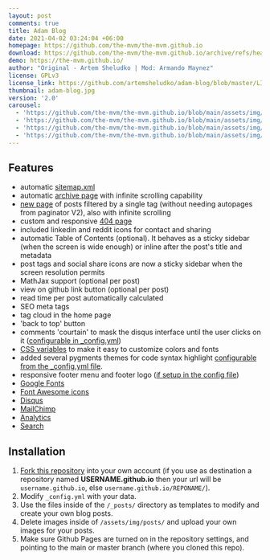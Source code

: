 ```yaml
---
layout: post
comments: true
title: Adam Blog
date: 2021-04-02 03:24:04 +06:00
homepage: https://github.com/the-mvm/the-mvm.github.io
download: https://github.com/the-mvm/the-mvm.github.io/archive/refs/heads/main.zip
demo: https://the-mvm.github.io/
author: "Original - Artem Sheludko | Mod: Armando Maynez"
license: GPLv3
license_link: https://github.com/artemsheludko/adam-blog/blob/master/LICENSE
thumbnail: adam-blog.jpg
version: '2.0'
carousel:
  - 'https://github.com/the-mvm/the-mvm.github.io/blob/main/assets/img/template_screenshots/homepage.jpg?raw=true'
  - 'https://github.com/the-mvm/the-mvm.github.io/blob/main/assets/img/template_screenshots/post.jpg?raw=true'
  - 'https://github.com/the-mvm/the-mvm.github.io/blob/main/assets/img/template_screenshots/post_bottom.jpg?raw=true'
  - 'https://github.com/the-mvm/the-mvm.github.io/blob/main/assets/img/template_screenshots/404.jpg?raw=true'
---
```


## Features

* automatic [sitemap.xml](https://the-mvm.github.io/sitemap.xml)
* automatic [archive page](https://the-mvm.github.io/archive/) with infinite scrolling capability
* [new page](https://the-mvm.github.io/tag/?tag=Coding) of posts filtered by a single tag (without needing autopages from paginator V2), also with infinite scrolling
* custom and responsive [404 page](https://the-mvm.github.io/404.html)
* included linkedin and reddit icons for contact and sharing
* automatic Table of Contents (optional). It behaves as a sticky sidebar (when the screen is wide enough) or inline after the post's title and metadata
* post tags and social share icons are now a sticky sidebar when the screen resolution permits
* MathJax support (optional per post)
* view on github link button (optional per post)
* read time per post automatically calculated
* SEO meta tags
* tag cloud in the home page
* 'back to top' button
* comments 'courtain' to mask the disqus interface until the user clicks on it ([configurable in _config.yml](https://github.com/the-mvm/the-mvm.github.io/blob/e146070e9348c2e8f46cb90e3f0c6eb7b59c041a/_config.yml#L29))
* [CSS variables](https://github.com/the-mvm/the-mvm.github.io/blob/e146070e9348c2e8f46cb90e3f0c6eb7b59c041a/assets/css/main.css#L3) to make it easy to customize colors and fonts
* added several pygments themes for code syntax highlight [configurable from the _config.yml file](https://github.com/the-mvm/the-mvm.github.io/blob/e146070e9348c2e8f46cb90e3f0c6eb7b59c041a/_config.yml#L44).
* responsive footer menu and footer logo ([if setup in the config file](https://github.com/the-mvm/the-mvm.github.io/blob/e146070e9348c2e8f46cb90e3f0c6eb7b59c041a/_config.yml#L7))
* [Google Fonts](https://fonts.google.com/)
* [Font Awesome icons](https://fontawesome.io/)
* [Disqus](https://disqus.com/)
* [MailChimp](https://mailchimp.com/)
* [Analytics](https://analytics.google.com/analytics/web/)
* [Search](https://github.com/christian-fei/Simple-Jekyll-Search)

## Installation

1. [Fork this repository](https://github.com/the-mvm/the-mvm.github.io/fork/) into your own account (if you use as destination a repository named **USERNAME.github.io** then your url will be `username.github.io`, else `username.github.io/REPONAME/`).
2. Modify `_config.yml` with your data.
3. Use the files inside of the `/_posts/` directory as templates to modify and create your own blog posts.
4. Delete images inside of `/assets/img/posts/` and upload your own images for your posts.
5. Make sure Github Pages are turned on in the repository settings, and pointing to the main or master branch (where you cloned this repo).
